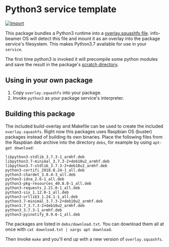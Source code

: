 # Python3 service template

[![Import](https://cdn.infobeamer.com/s/img/import.png)](https://info-beamer.com/use?url=https://github.com/info-beamer/package-python3)

This package bundles a Python3 runtime into a
[overlay.squashfs file](https://info-beamer.com/doc/package-services#customoverlay).
info-beamer OS will detect this file and mount it as an overlay into the
package service's filesystem. This makes Python3.7 available for use in
your `service`.

The first time python3 is invoked it will precompile some python modules
and save the result in the package's
[scratch directory](https://info-beamer.com/doc/package-services#scratchdirectory).

## Using in your own package

1. Copy `overlay.squashfs` into your package. 
1. Invoke `python3` as your package service's interpreter.

## Building this package

The included build-overlay and Makefile can be used to create the included
`overlay.squashfs`. Right now this packages uses Raspbian OS (buster) packages
instead of building its own binaries. Place the following files from the
Raspbian deb archive into the directory `debs`, for example by using
`apt-get download`:

```
libpython3-stdlib_3.7.3-1_armhf.deb
libpython3.7-minimal_3.7.3-2+deb10u2_armhf.deb
libpython3.7-stdlib_3.7.3-2+deb10u2_armhf.deb
python3-certifi_2018.8.24-1_all.deb
python3-chardet_3.0.4-3_all.deb
python3-idna_2.6-1_all.deb
python3-pkg-resources_40.8.0-1_all.deb
python3-requests_2.21.0-1_all.deb
python3-six_1.12.0-1_all.deb
python3-urllib3_1.24.1-1_all.deb
python3.7-minimal_3.7.3-2+deb10u2_armhf.deb
python3.7_3.7.3-2+deb10u2_armhf.deb
python3_3.7.3-1_armhf.deb
python3-pyinotify_0.9.6-1_all.deb
```

The packages are listed in `debs/download.txt`. You can download them all at once with `cat download.txt | xargs apt download`.

Then invoke `make` and you'll end up with a new version of `overlay.squashfs`.

